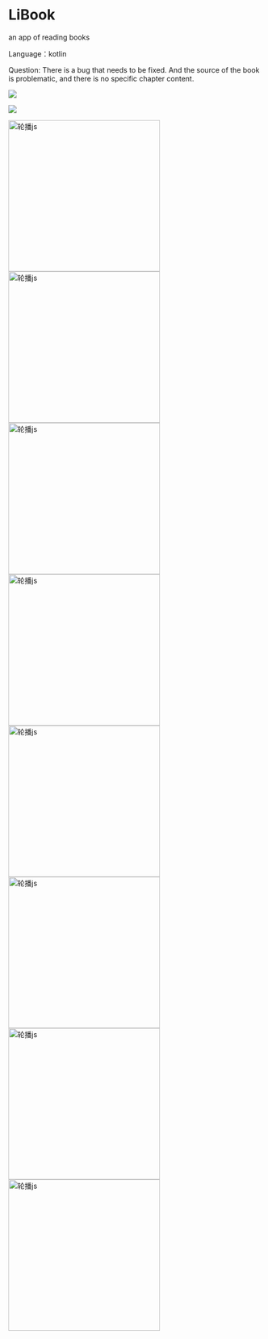 # LiBook
an app of reading books

Language：kotlin

Question: There is a bug that needs to be fixed.
And the source of the book is problematic, and there is no specific chapter content.

![](https://github.com/shuguoli68/LiBook/blob/master/Screenshots/splash.jpg
)

![](https://github.com/shuguoli68/LiBook/blob/master/Screenshots/%E4%B9%A6%E6%9E%B6.png
)

<img src="https://github.com/shuguoli68/LiBook/blob/master/Screenshots/%E4%B9%A6%E7%B1%8D%E5%88%97%E8%A1%A8.png" width="300" alt="轮播js"/>

<img src="https://github.com/shuguoli68/LiBook/blob/master/Screenshots/%E5%88%86%E7%B1%BB.png" width="300" alt="轮播js"/>

<img src="https://github.com/shuguoli68/LiBook/blob/master/Screenshots/%E6%8E%92%E8%A1%8C.png" width="300" alt="轮播js"/>

<img src="https://github.com/shuguoli68/LiBook/blob/master/Screenshots/%E4%B9%A6%E7%B1%8D%E5%88%97%E8%A1%A8.png" width="300" alt="轮播js"/>

<img src="https://https://github.com/shuguoli68/LiBook/blob/master/Screenshots/%E6%A6%9C%E5%8D%95%E5%88%97%E8%A1%A8.png" width="300" alt="轮播js"/>

<img src="https://github.com/shuguoli68/LiBook/blob/master/Screenshots/%E7%9B%AE%E5%BD%95.png" width="300" alt="轮播js"/>

<img src="https://github.com/shuguoli68/LiBook/blob/master/Screenshots/%E8%AF%A6%E6%83%85.png" width="300" alt="轮播js"/>

<img src="https://github.com/shuguoli68/LiBook/blob/master/Screenshots/%E9%98%85%E8%AF%BB%E9%A1%B5.png" width="300" alt="轮播js"/>
